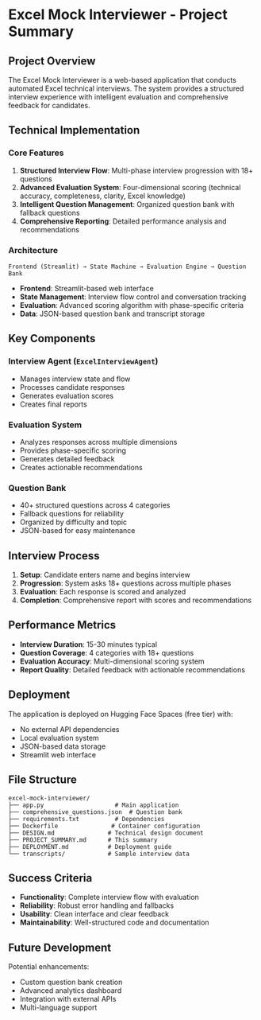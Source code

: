# Excel Mock Interviewer - Project Summary

## Project Overview

The Excel Mock Interviewer is a web-based application that conducts automated Excel technical interviews. The system provides a structured interview experience with intelligent evaluation and comprehensive feedback for candidates.

## Technical Implementation

### Core Features

1. **Structured Interview Flow**: Multi-phase interview progression with 18+ questions
2. **Advanced Evaluation System**: Four-dimensional scoring (technical accuracy, completeness, clarity, Excel knowledge)
3. **Intelligent Question Management**: Organized question bank with fallback questions
4. **Comprehensive Reporting**: Detailed performance analysis and recommendations

### Architecture

```
Frontend (Streamlit) → State Machine → Evaluation Engine → Question Bank
```

- **Frontend**: Streamlit-based web interface
- **State Management**: Interview flow control and conversation tracking
- **Evaluation**: Advanced scoring algorithm with phase-specific criteria
- **Data**: JSON-based question bank and transcript storage

## Key Components

### Interview Agent (`ExcelInterviewAgent`)
- Manages interview state and flow
- Processes candidate responses
- Generates evaluation scores
- Creates final reports

### Evaluation System
- Analyzes responses across multiple dimensions
- Provides phase-specific scoring
- Generates detailed feedback
- Creates actionable recommendations

### Question Bank
- 40+ structured questions across 4 categories
- Fallback questions for reliability
- Organized by difficulty and topic
- JSON-based for easy maintenance

## Interview Process

1. **Setup**: Candidate enters name and begins interview
2. **Progression**: System asks 18+ questions across multiple phases
3. **Evaluation**: Each response is scored and analyzed
4. **Completion**: Comprehensive report with scores and recommendations

## Performance Metrics

- **Interview Duration**: 15-30 minutes typical
- **Question Coverage**: 4 categories with 18+ questions
- **Evaluation Accuracy**: Multi-dimensional scoring system
- **Report Quality**: Detailed feedback with actionable recommendations

## Deployment

The application is deployed on Hugging Face Spaces (free tier) with:
- No external API dependencies
- Local evaluation system
- JSON-based data storage
- Streamlit web interface

## File Structure

```
excel-mock-interviewer/
├── app.py                    # Main application
├── comprehensive_questions.json  # Question bank
├── requirements.txt          # Dependencies
├── Dockerfile               # Container configuration
├── DESIGN.md               # Technical design document
├── PROJECT_SUMMARY.md      # This summary
├── DEPLOYMENT.md           # Deployment guide
└── transcripts/            # Sample interview data
```

## Success Criteria

- **Functionality**: Complete interview flow with evaluation
- **Reliability**: Robust error handling and fallbacks
- **Usability**: Clean interface and clear feedback
- **Maintainability**: Well-structured code and documentation

## Future Development

Potential enhancements:
- Custom question bank creation
- Advanced analytics dashboard
- Integration with external APIs
- Multi-language support